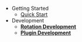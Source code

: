 - Getting Started
  - [Quick Start](quick-start.md)
- Development
  - [**Rotation Development**](ComboDev/)
  - [**Plugin Development**](Development/)

